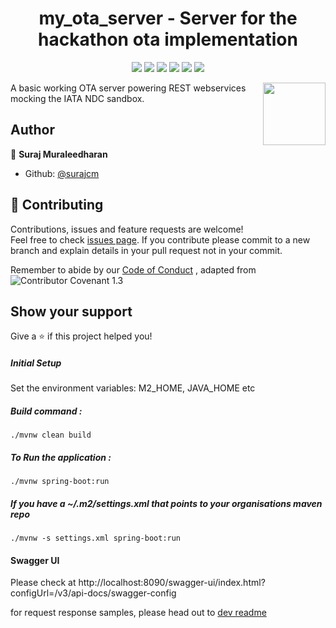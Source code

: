 <h1 align="center">
    my_ota_server - Server for the hackathon ota implementation
</h1>
<p align="center">
    <a href="https://github.com/surajcm/my_ota_server/commits/" title="Last Commit"><img src="https://img.shields.io/github/last-commit/surajcm/my_ota_server?style=flat"></a>
    <a href="https://github.com/surajcm/my_ota_server/actions/workflows/maven.yml" title="Tests"><img src="https://github.com/surajcm/my_ota_server/actions/workflows/maven.yml/badge.svg"></a>
    <a href="https://github.com/surajcm/my_ota_server/issues" title="Open Issues"><img src="https://img.shields.io/github/issues/surajcm/my_ota_server?style=flat"></a>
    <a href="https://github.com/surajcm/my_ota_server/blob/master/LICENSE" title="License"><img src="https://img.shields.io/badge/License-MIT-green.svg?style=flat"></a>
    <a href="https://img.shields.io/badge/Contributor%20Covenant-2.1-4baaaa.svg" title="code_of_conduct.md"><img src="https://img.shields.io/badge/Contributor%20Covenant-2.1-4baaaa.svg"></a>
    <a href="https://github.com/surajcm/my_ota_server/pulls?q=is%3Apr+is%3Amerged+created%3A2024-10-01..2024-10-31" title="Hacktoberfest 2024 stats"><img src="https://img.shields.io/github/hacktoberfest/2024/surajcm/my_ota_server?label=Hacktoberfest+2022"></a>
</p>
<a href="https://foojay.io/today/works-with-openjdk"><img align="right" src="https://github.com/foojayio/badges/raw/main/works_with_openjdk/Works-with-OpenJDK.png" width="100"></a>

A basic working OTA server powering REST webservices mocking the IATA NDC sandbox. 


## Author

👤 **Suraj Muraleedharan**

* Github: [@surajcm](https://github.com/surajcm)

## 🤝 Contributing

Contributions, issues and feature requests are welcome!<br />Feel free to check [issues page](https://github.com/surajcm/my_ota_server/issues).
If you contribute please commit to a new branch and explain details in your pull request not in your commit.

Remember to abide by our [Code of Conduct](CODE_OF_CONDUCT.md) , adapted from ![Contributor Covenant 1.3](https://img.shields.io/badge/Contributor%20Covenant-1.3-4baaaa.svg)
## Show your support

Give a ⭐️ if this project helped you!


##### Initial Setup
Set the environment variables: 
M2_HOME, JAVA_HOME etc

##### Build command :
`./mvnw clean build`

##### To Run the application :
`./mvnw spring-boot:run`

##### If you have a ~/.m2/settings.xml that points to your organisations maven repo
`./mvnw -s settings.xml spring-boot:run`

#### Swagger UI
Please check at http://localhost:8090/swagger-ui/index.html?configUrl=/v3/api-docs/swagger-config

for request response samples, please head out to [dev readme](https://github.com/surajcm/my_ota_server/tree/master/dev)


